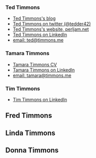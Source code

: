 <html lang="en" xml:lang="en" xmlns= "http://www.w3.org/1999/xhtml">
<head>
  <meta charset="utf-8" />
  <meta http-equiv="Content-Language" content="en" />
  <meta http-equiv="X-UA-Compatible" content="IE=edge,chrome=1" />
  <title>timmons.me: Timmons family</title>
  <meta name="viewport" content="width=device-width, initial-scale=1" />
  <meta name="google-site-verification" content="Dut8BJK9juCHeJ8Xh6ZwIZPJD3k-Rn48Ji5TIuoYjtE" />
  <link rel="stylesheet" href="https://maxcdn.bootstrapcdn.com/bootstrap/3.3.1/css/bootstrap.min.css">
  <style type="text/css">
    body { margin: 2em }
  </style>
<body>

</head>
<body>

### Ted Timmons
- [Ted Timmons's blog](http://infinitewandering.blogspot.com/)
- [Ted Timmons on twitter (@tedder42)](http://twitter.com/tedder42)
- [Ted Timmons's website, perljam.net](http://perljam.net/)
- [Ted Timmons on LinkedIn]()
- [email: ted@timmons.me](mailto:ted@timmons.me)
### Tamara Timmons
- [Tamara Timmons CV](http://timmons.me/tamara/tamara-timmons-cv.html)
- [Tamara Timmons on LinkedIn](https://www.linkedin.com/in/drtamaratimmons)
- [email: tamara@timmons.me](mailto:tamara@timmons.me)
### Tim Timmons
- [Tim Timmons on LinkedIn](https://www.linkedin.com/pub/tim-timmons/5b/91a/2b2)
## Fred Timmons
## Linda Timmons
## Donna Timmons

</body>
</html>
